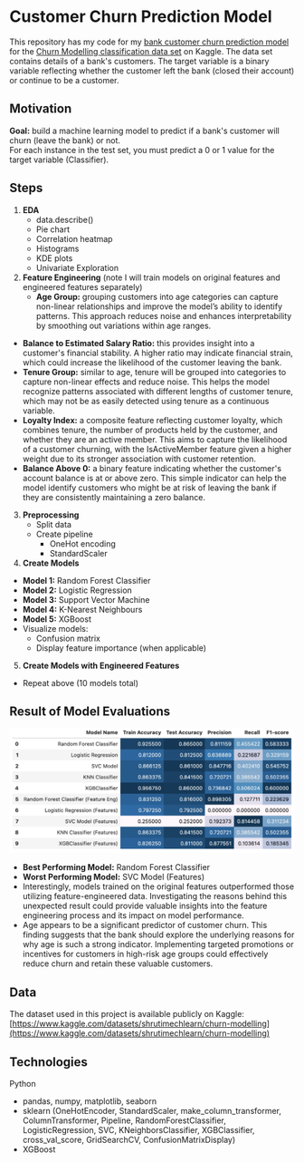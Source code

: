 # Customer Churn Prediction Model
This repository has my code for my [bank customer churn prediction model](https://www.kaggle.com/code/johannaschmidle7/titanic-survival-predictor) for the [Churn Modelling
classification data set](https://www.kaggle.com/datasets/shrutimechlearn/churn-modelling) on Kaggle. 
The data set contains details of a bank's customers. The target variable is a binary variable reflecting whether the customer left the bank (closed their account) or continue to be a customer.

## Motivation
**Goal:** build a machine learning model to predict if a bank's customer will churn (leave the bank) or not.  
For each instance in the test set, you must predict a 0 or 1 value for the target variable  (Classifier).

## Steps
1. **EDA**
   - data.describe()
   - Pie chart
   - Correlation heatmap
   - Histograms
   - KDE plots
   - Univariate Exploration
2. **Feature Engineering** (note I will train models on original features and engineered features separately)
   - **Age Group:** grouping customers into age categories can capture non-linear relationships and improve the model’s ability to identify patterns. This approach reduces noise and enhances interpretability by smoothing out variations within age ranges.
  - **Balance to Estimated Salary Ratio:** this provides insight into a customer's financial stability. A higher ratio may indicate financial strain, which could increase the likelihood of the customer leaving the bank.
  - **Tenure Group:** similar to age, tenure will be grouped into categories to capture non-linear effects and reduce noise. This helps the model recognize patterns associated with different lengths of customer tenure, which may not be as easily detected using tenure as a continuous variable.
  - **Loyalty Index:** a composite feature reflecting customer loyalty, which combines tenure, the number of products held by the customer, and whether they are an active member. This aims to capture the likelihood of a customer churning, with the IsActiveMember feature given a higher weight due to its stronger association with customer retention.
  - **Balance Above 0:** a binary feature indicating whether the customer's account balance is at or above zero. This simple indicator can help the model identify customers who might be at risk of leaving the bank if they are consistently maintaining a zero balance.
3. **Preprocessing**
    - Split data
    - Create pipeline
        - OneHot encoding
        - StandardScaler
4. **Create Models**
  - **Model 1:** Random Forest Classifier 
  - **Model 2:** Logistic Regression
  - **Model 3:** Support Vector Machine
  - **Model 4:** K-Nearest Neighbours
  - **Model 5:** XGBoost
  - Visualize models:
      - Confusion matrix
      - Display feature importance (when applicable)
5. **Create Models with Engineered Features**
  - Repeat above (10 models total)
    
## Result of Model Evaluations
<p align="center">
    <img src="ModelResults.jpg" alt="Model Results" width="700">
</p>

- **Best Performing Model:** Random Forest Classifier
- **Worst Performing Model:** SVC Model (Features)
- Interestingly, models trained on the original features outperformed those utilizing feature-engineered data. Investigating the reasons behind this unexpected result could provide valuable insights into the feature engineering process and its impact on model performance.
- Age appears to be a significant predictor of customer churn. This finding suggests that the bank should explore the underlying reasons for why age is such a strong indicator. Implementing targeted promotions or incentives for customers in high-risk age groups could effectively reduce churn and retain these valuable customers.

## Data
The dataset used in this project is available publicly on Kaggle: [https://www.kaggle.com/datasets/shrutimechlearn/churn-modelling](https://www.kaggle.com/datasets/shrutimechlearn/churn-modelling)

## Technologies
Python
- pandas, numpy, matplotlib, seaborn
- sklearn (OneHotEncoder, StandardScaler, make_column_transformer, ColumnTransformer, Pipeline, RandomForestClassifier, LogisticRegression, SVC, KNeighborsClassifier, XGBClassifier, cross_val_score, GridSearchCV, ConfusionMatrixDisplay)
- XGBoost
